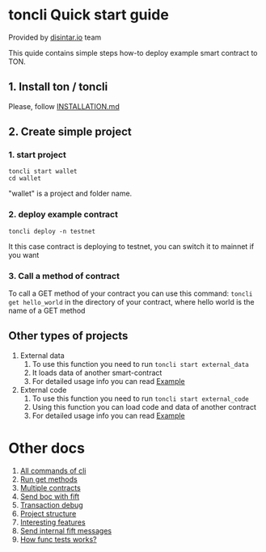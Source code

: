 # toncli Quick start guide
Provided by [disintar.io](https://disintar.io) team

This quide contains simple steps how-to deploy example smart contract to TON.

## 1. Install ton / toncli

Please, follow [INSTALLATION.md](/INSTALLATION.md)

## 2. Create simple project

### 1. start project

```
toncli start wallet
cd wallet
```

"wallet" is a project and folder name.

### 2. deploy example contract

```
toncli deploy -n testnet
```

It this case contract is deploying to testnet, you can switch it to mainnet if you want

### 3. Call a method of contract

To call a GET method of your contract you can use this command:
`toncli get hello_world` in the directory of your contract, where hello world is the name of a GET method

## Other types of projects
1. External data
    1. To use this function you need to run `toncli start external_data`
    2. It loads data of another smart-contract
    3. For detailed usage info you can read [Example](/src/toncli/projects/external_data/README.md)
2. External code
    1. To use this function you need to run `toncli start external_code`
    2. Using this function you can load code and data of another contract
    3. For detailed usage info you can read [Example](/src/toncli/projects/external_code/README.md)

# Other docs

1. [All commands of cli](/docs/advanced/commands.md)
2. [Run get methods](/docs/advanced/get_methods.md)
3. [Multiple contracts](/docs/advanced/multiple_contracts.md)
4. [Send boc with fift](/docs/advanced/send_boc_with_fift.md)
5. [Transaction debug](/docs/advanced/transaction_debug.md)
6. [Project structure](/docs/advanced/project_structure.md)
7. [Interesting features](/docs/advanced/intresting_features.md)
8. [Send internal fift messages](/docs/advanced/send_fift_internal.md)
8. [How func tests works?](/docs/advanced/func_tests.md)
